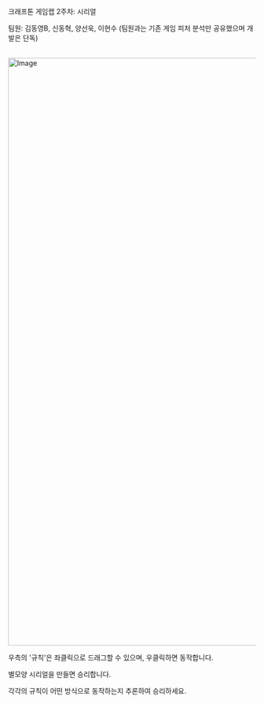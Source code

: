 크래프톤 게임랩 2주차: 시리얼

팀원: 김동영B, 신동혁, 양선욱, 이현수 (팀원과는 기존 게임 피처 분석만 공유했으며 개발은 단독)

<br/>

<img width="1917" height="1197" alt="Image" src="https://github.com/user-attachments/assets/f5b03b5f-1def-406c-870a-ccd21c8722da" />

우측의 '규칙'은 좌클릭으로 드래그할 수 있으며, 우클릭하면 동작합니다.

별모양 시리얼을 만들면 승리합니다.

각각의 규칙이 어떤 방식으로 동작하는지 추론하여 승리하세요.
